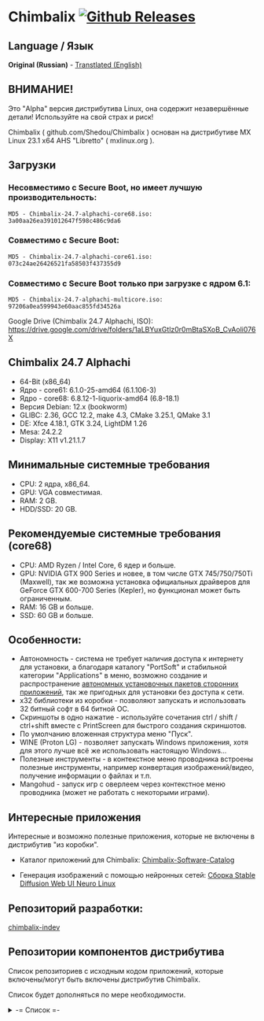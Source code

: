# Chimbalix [![Github Releases](https://img.shields.io/github/downloads/Shedou/Chimbalix/total.svg)](https://github.com/Shedou/Chimbalix/releases)

## Language / Язык
**Original (Russian)** - [Transtlated (English)](https://github.com/Shedou/Chimbalix/blob/main/README-EN.md)

## ВНИМАНИЕ!

Это "Alpha" версия дистрибутива Linux, она содержит незавершённые детали! Используйте на свой страх и риск!

Chimbalix ( github.com/Shedou/Chimbalix ) основан на дистрибутиве MX Linux 23.1 x64 AHS "Libretto" ( mxlinux.org ).

## Загрузки

### Несовместимо с Secure Boot, но имеет лучшую производительность:
`MD5 - Chimbalix-24.7-alphachi-core68.iso: 3a00aa26ea391012647f598c486c9da6`

### Совместимо с Secure Boot:
`MD5 - Chimbalix-24.7-alphachi-core61.iso: 073c24ae26426521fa58503f437355d9`

### Совместимо с Secure Boot только при загрузке с ядром 6.1:
`MD5 - Chimbalix-24.7-alphachi-multicore.iso: 97206a0ea599943e60aac855fd34526a`

Google Drive (Chimbalix 24.7 Alphachi, ISO): https://drive.google.com/drive/folders/1aLBYuxGtlz0r0mBtaSXoB_CvAoli076X

## Chimbalix 24.7 Alphachi
* 64-Bit (x86_64)
* Ядро - core61: 6.1.0-25-amd64 (6.1.106-3)
* Ядро - core68: 6.8.12-1-liquorix-amd64 (6.8-18.1)
* Версия Debian: 12.x (bookworm)
* GLIBC: 2.36, GCC 12.2, make 4.3, CMake 3.25.1, QMake 3.1
* DE: Xfce 4.18.1, GTK 3.24, LightDM 1.26
* Mesa: 24.2.2
* Display: X11 v1.21.1.7

## Минимальные системные требования
* CPU: 2 ядра, x86_64.
* GPU: VGA совместимая.
* RAM: 2 GB.
* HDD/SSD: 20 GB.

## Рекомендуемые системные требования (core68)
* CPU: AMD Ryzen / Intel Core, 6 ядер и больше.
* GPU: NVIDIA GTX 900 Series и новее, в том числе GTX 745/750/750Ti (Maxwell), так же возможна установка официальных драйверов для GeForce GTX 600-700 Series (Kepler), но функционал может быть ограниченным.
* RAM: 16 GB и больше.
* SSD: 60 GB и больше.

## Особенности:
* Автономность - система не требует наличия доступа к интернету для установки, а благодаря каталогу "PortSoft" и стабильной категории "Applications" в меню, возможно создание и распространение [автономных установочных пакетов сторонних приложений](https://github.com/Shedou/Chimbalix-Software-Catalog), так же пригодных для установки без доступа к сети.
* x32 библиотеки из коробки - позволяют запускать и использовать 32 битный софт в 64 битной ОС.
* Скриншоты в одно нажатие - используйте сочетания ctrl / shift / ctrl+shift вместе с PrintScreen для быстрого создания скриншотов.
* По умолчанию вложенная структура меню "Пуск".
* WINE (Proton LG) - позволяет запускать Windows приложения, хотя для этого лучше всё же использовать настоящую Windows...
* Полезные инструменты - в контекстное меню проводника встроены полезные инструменты, например конвертация изображений/видео, получение информации о файлах и т.п.
* Mangohud - запуск игр с оверлеем через контекстное меню проводника (может не работать с некоторыми играми).

## Интересные приложения
Интересные и возможно полезные приложения, которые не включены в дистрибутив "из коробки".

* Каталог приложений для Chimbalix: [Chimbalix-Software-Catalog](https://github.com/Shedou/Chimbalix-Software-Catalog)

* Генерация изображений с помощью нейронных сетей: [Сборка Stable Diffusion Web UI Neuro Linux](https://github.com/Shedou/Neuro/tree/main/SD_WEBUI_Neuro_Linux)

## Репозиторий разработки:

[chimbalix-indev](https://github.com/Shedou/chimbalix-indev)

## Репозитории компонентов дистрибутива
Список репозиториев с исходным кодом приложений, которые включены/могут быть включены дистрибутив Chimbalix.

Список будет дополняться по мере необходимости.

<details>
  <summary>-= Список =-</summary>

* Программа установки дистрибутива: [chimbalix-installer](https://github.com/Shedou/chimbalix-installer)
* Программа создания ISO образа дистрибутива: [chimbalix-snapshot](https://github.com/Shedou/chimbalix-snapshot)
* Анализатор использованного места на дисках Baobab: [chimbalix-baobab](https://github.com/Shedou/chimbalix-baobab)

</details>
